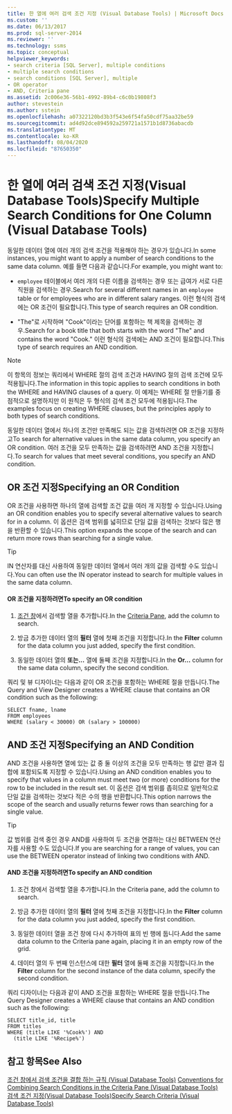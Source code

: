 ```yaml
---
title: 한 열에 여러 검색 조건 지정 (Visual Database Tools) | Microsoft Docs
ms.custom: ''
ms.date: 06/13/2017
ms.prod: sql-server-2014
ms.reviewer: ''
ms.technology: ssms
ms.topic: conceptual
helpviewer_keywords:
- search criteria [SQL Server], multiple conditions
- multiple search conditions
- search conditions [SQL Server], multiple
- OR operator
- AND, Criteria pane
ms.assetid: 2c006e36-56b1-4992-89b4-c6c0b19808f3
author: stevestein
ms.author: sstein
ms.openlocfilehash: a07322120bd3b3f543e6f54fa50cdf75aa32be59
ms.sourcegitcommit: ad4d92dce894592a259721a1571b1d8736abacdb
ms.translationtype: MT
ms.contentlocale: ko-KR
ms.lasthandoff: 08/04/2020
ms.locfileid: "87650350"
---
```

# <a name="specify-multiple-search-conditions-for-one-column-visual-database-tools"></a><span data-ttu-id="074d8-102">한 열에 여러 검색 조건 지정(Visual Database Tools)</span><span class="sxs-lookup"><span data-stu-id="074d8-102">Specify Multiple Search Conditions for One Column (Visual Database Tools)</span></span>
  <span data-ttu-id="074d8-103">동일한 데이터 열에 여러 개의 검색 조건을 적용해야 하는 경우가 있습니다.</span><span class="sxs-lookup"><span data-stu-id="074d8-103">In some instances, you might want to apply a number of search conditions to the same data column.</span></span> <span data-ttu-id="074d8-104">예를 들면 다음과 같습니다.</span><span class="sxs-lookup"><span data-stu-id="074d8-104">For example, you might want to:</span></span>  
  
-   <span data-ttu-id="074d8-105">`employee` 테이블에서 여러 개의 다른 이름을 검색하는 경우 또는 급여가 서로 다른 직원을 검색하는 경우.</span><span class="sxs-lookup"><span data-stu-id="074d8-105">Search for several different names in an `employee` table or for employees who are in different salary ranges.</span></span> <span data-ttu-id="074d8-106">이런 형식의 검색에는 OR 조건이 필요합니다.</span><span class="sxs-lookup"><span data-stu-id="074d8-106">This type of search requires an OR condition.</span></span>  
  
-   <span data-ttu-id="074d8-107">"The"로 시작하며 "Cook"이라는 단어를 포함하는 책 제목을 검색하는 경우.</span><span class="sxs-lookup"><span data-stu-id="074d8-107">Search for a book title that both starts with the word "The" and contains the word "Cook."</span></span> <span data-ttu-id="074d8-108">이런 형식의 검색에는 AND 조건이 필요합니다.</span><span class="sxs-lookup"><span data-stu-id="074d8-108">This type of search requires an AND condition.</span></span>  
  
> [!NOTE]  
>  <span data-ttu-id="074d8-109">이 항목의 정보는 쿼리에서 WHERE 절의 검색 조건과 HAVING 절의 검색 조건에 모두 적용됩니다.</span><span class="sxs-lookup"><span data-stu-id="074d8-109">The information in this topic applies to search conditions in both the WHERE and HAVING clauses of a query.</span></span> <span data-ttu-id="074d8-110">이 예제는 WHERE 절 만들기를 중점적으로 설명하지만 이 원칙은 두 형식의 검색 조건 모두에 적용됩니다.</span><span class="sxs-lookup"><span data-stu-id="074d8-110">The examples focus on creating WHERE clauses, but the principles apply to both types of search conditions.</span></span>  
  
 <span data-ttu-id="074d8-111">동일한 데이터 열에서 하나의 조건만 만족해도 되는 값을 검색하려면 OR 조건을 지정하고</span><span class="sxs-lookup"><span data-stu-id="074d8-111">To search for alternative values in the same data column, you specify an OR condition.</span></span> <span data-ttu-id="074d8-112">여러 조건을 모두 만족하는 값을 검색하려면 AND 조건을 지정합니다.</span><span class="sxs-lookup"><span data-stu-id="074d8-112">To search for values that meet several conditions, you specify an AND condition.</span></span>  
  
## <a name="specifying-an-or-condition"></a><span data-ttu-id="074d8-113">OR 조건 지정</span><span class="sxs-lookup"><span data-stu-id="074d8-113">Specifying an OR Condition</span></span>  
 <span data-ttu-id="074d8-114">OR 조건을 사용하면 하나의 열에 검색할 조건 값을 여러 개 지정할 수 있습니다.</span><span class="sxs-lookup"><span data-stu-id="074d8-114">Using an OR condition enables you to specify several alternative values to search for in a column.</span></span> <span data-ttu-id="074d8-115">이 옵션은 검색 범위를 넓히므로 단일 값을 검색하는 것보다 많은 행을 반환할 수 있습니다.</span><span class="sxs-lookup"><span data-stu-id="074d8-115">This option expands the scope of the search and can return more rows than searching for a single value.</span></span>  
  
> [!TIP]  
>  <span data-ttu-id="074d8-116">IN 연산자를 대신 사용하여 동일한 데이터 열에서 여러 개의 값을 검색할 수도 있습니다.</span><span class="sxs-lookup"><span data-stu-id="074d8-116">You can often use the IN operator instead to search for multiple values in the same data column.</span></span>  
  
#### <a name="to-specify-an-or-condition"></a><span data-ttu-id="074d8-117">OR 조건을 지정하려면</span><span class="sxs-lookup"><span data-stu-id="074d8-117">To specify an OR condition</span></span>  
  
1.  <span data-ttu-id="074d8-118">[조건 창](visual-database-tools.md)에서 검색할 열을 추가합니다.</span><span class="sxs-lookup"><span data-stu-id="074d8-118">In the [Criteria Pane](visual-database-tools.md), add the column to search.</span></span>  
  
2.  <span data-ttu-id="074d8-119">방금 추가한 데이터 열의 **필터** 열에 첫째 조건을 지정합니다.</span><span class="sxs-lookup"><span data-stu-id="074d8-119">In the **Filter** column for the data column you just added, specify the first condition.</span></span>  
  
3.  <span data-ttu-id="074d8-120">동일한 데이터 열의 **또는...** 열에 둘째 조건을 지정합니다.</span><span class="sxs-lookup"><span data-stu-id="074d8-120">In the **Or...** column for the same data column, specify the second condition.</span></span>  
  
 <span data-ttu-id="074d8-121">쿼리 및 뷰 디자이너는 다음과 같이 OR 조건을 포함하는 WHERE 절을 만듭니다.</span><span class="sxs-lookup"><span data-stu-id="074d8-121">The Query and View Designer creates a WHERE clause that contains an OR condition such as the following:</span></span>  
  
```  
SELECT fname, lname  
FROM employees  
WHERE (salary < 30000) OR (salary > 100000)  
```  
  
## <a name="specifying-an-and-condition"></a><span data-ttu-id="074d8-122">AND 조건 지정</span><span class="sxs-lookup"><span data-stu-id="074d8-122">Specifying an AND Condition</span></span>  
 <span data-ttu-id="074d8-123">AND 조건을 사용하면 열에 있는 값 중 둘 이상의 조건을 모두 만족하는 행 값만 결과 집합에 포함되도록 지정할 수 있습니다.</span><span class="sxs-lookup"><span data-stu-id="074d8-123">Using an AND condition enables you to specify that values in a column must meet two (or more) conditions for the row to be included in the result set.</span></span> <span data-ttu-id="074d8-124">이 옵션은 검색 범위를 좁히므로 일반적으로 단일 값을 검색하는 것보다 적은 수의 행을 반환합니다.</span><span class="sxs-lookup"><span data-stu-id="074d8-124">This option narrows the scope of the search and usually returns fewer rows than searching for a single value.</span></span>  
  
> [!TIP]  
>  <span data-ttu-id="074d8-125">값 범위를 검색 중인 경우 AND를 사용하여 두 조건을 연결하는 대신 BETWEEN 연산자를 사용할 수도 있습니다.</span><span class="sxs-lookup"><span data-stu-id="074d8-125">If you are searching for a range of values, you can use the BETWEEN operator instead of linking two conditions with AND.</span></span>  
  
#### <a name="to-specify-an-and-condition"></a><span data-ttu-id="074d8-126">AND 조건을 지정하려면</span><span class="sxs-lookup"><span data-stu-id="074d8-126">To specify an AND condition</span></span>  
  
1.  <span data-ttu-id="074d8-127">조건 창에서 검색할 열을 추가합니다.</span><span class="sxs-lookup"><span data-stu-id="074d8-127">In the Criteria pane, add the column to search.</span></span>  
  
2.  <span data-ttu-id="074d8-128">방금 추가한 데이터 열의 **필터** 열에 첫째 조건을 지정합니다.</span><span class="sxs-lookup"><span data-stu-id="074d8-128">In the **Filter** column for the data column you just added, specify the first condition.</span></span>  
  
3.  <span data-ttu-id="074d8-129">동일한 데이터 열을 조건 창에 다시 추가하여 표의 빈 행에 둡니다.</span><span class="sxs-lookup"><span data-stu-id="074d8-129">Add the same data column to the Criteria pane again, placing it in an empty row of the grid.</span></span>  
  
4.  <span data-ttu-id="074d8-130">데이터 열의 두 번째 인스턴스에 대한 **필터** 열에 둘째 조건을 지정합니다.</span><span class="sxs-lookup"><span data-stu-id="074d8-130">In the **Filter** column for the second instance of the data column, specify the second condition.</span></span>  
  
 <span data-ttu-id="074d8-131">쿼리 디자이너는 다음과 같이 AND 조건을 포함하는 WHERE 절을 만듭니다.</span><span class="sxs-lookup"><span data-stu-id="074d8-131">The Query Designer creates a WHERE clause that contains an AND condition such as the following:</span></span>  
  
```  
SELECT title_id, title  
FROM titles  
WHERE (title LIKE '%Cook%') AND   
  (title LIKE '%Recipe%')  
```  
  
## <a name="see-also"></a><span data-ttu-id="074d8-132">참고 항목</span><span class="sxs-lookup"><span data-stu-id="074d8-132">See Also</span></span>  
 <span data-ttu-id="074d8-133">[조건 창에서 검색 조건을 결합 하는 규칙 &#40;Visual Database Tools&#41;](conventions-combine-search-conditions-in-criteria-pane-visual-db-tools.md) </span><span class="sxs-lookup"><span data-stu-id="074d8-133">[Conventions for Combining Search Conditions in the Criteria Pane &#40;Visual Database Tools&#41;](conventions-combine-search-conditions-in-criteria-pane-visual-db-tools.md) </span></span>  
 [<span data-ttu-id="074d8-134">검색 조건 지정&#40;Visual Database Tools&#41;</span><span class="sxs-lookup"><span data-stu-id="074d8-134">Specify Search Criteria &#40;Visual Database Tools&#41;</span></span>](specify-search-criteria-visual-database-tools.md)  
  
  
